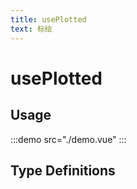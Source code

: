 ```yaml
---
title: usePlotted
text: 标绘
---
```


# usePlotted

## Usage

:::demo src="./demo.vue"
:::

## Type Definitions

<!-- :::dts ./index.ts -->
